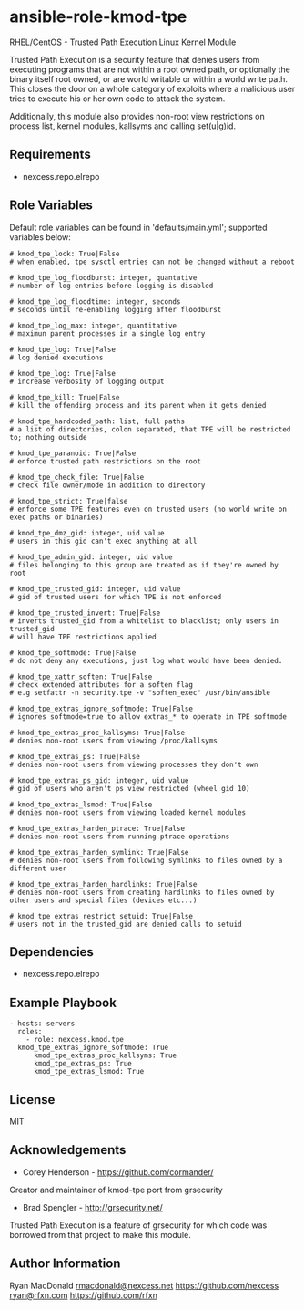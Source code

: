 # ansible-role-kmod-tpe

RHEL/CentOS - Trusted Path Execution Linux Kernel Module

Trusted Path Execution is a security feature that denies users from executing
programs that are not within a root owned path, or optionally the binary itself
root owned, or are world writable or within a world write path. This closes the
door on a whole category of exploits where a malicious user tries to execute his
or her own code to attack the system.

Additionally, this module also provides non-root view restrictions on process list,
kernel modules, kallsyms and calling set(u|g)id.

## Requirements

 - nexcess.repo.elrepo

## Role Variables

Default role variables can be found in 'defaults/main.yml'; supported variables below:

```
# kmod_tpe_lock: True|False
# when enabled, tpe sysctl entries can not be changed without a reboot

# kmod_tpe_log_floodburst: integer, quantative
# number of log entries before logging is disabled

# kmod_tpe_log_floodtime: integer, seconds
# seconds until re-enabling logging after floodburst

# kmod_tpe_log_max: integer, quantitative
# maximun parent processes in a single log entry

# kmod_tpe_log: True|False
# log denied executions

# kmod_tpe_log: True|False
# increase verbosity of logging output

# kmod_tpe_kill: True|False
# kill the offending process and its parent when it gets denied

# kmod_tpe_hardcoded_path: list, full paths
# a list of directories, colon separated, that TPE will be restricted to; nothing outside

# kmod_tpe_paranoid: True|False
# enforce trusted path restrictions on the root

# kmod_tpe_check_file: True|False
# check file owner/mode in addition to directory

# kmod_tpe_strict: True|false
# enforce some TPE features even on trusted users (no world write on exec paths or binaries)

# kmod_tpe_dmz_gid: integer, uid value
# users in this gid can't exec anything at all

# kmod_tpe_admin_gid: integer, uid value
# files belonging to this group are treated as if they're owned by root

# kmod_tpe_trusted_gid: integer, uid value
# gid of trusted users for which TPE is not enforced

# kmod_tpe_trusted_invert: True|False
# inverts trusted_gid from a whitelist to blacklist; only users in trusted_gid
# will have TPE restrictions applied

# kmod_tpe_softmode: True|False
# do not deny any executions, just log what would have been denied.

# kmod_tpe_xattr_soften: True|False
# check extended attributes for a soften flag
# e.g setfattr -n security.tpe -v "soften_exec" /usr/bin/ansible

# kmod_tpe_extras_ignore_softmode: True|False
# ignores softmode=true to allow extras_* to operate in TPE softmode

# kmod_tpe_extras_proc_kallsyms: True|False
# denies non-root users from viewing /proc/kallsyms

# kmod_tpe_extras_ps: True|False
# denies non-root users from viewing processes they don't own

# kmod_tpe_extras_ps_gid: integer, uid value
# gid of users who aren't ps view restricted (wheel gid 10)

# kmod_tpe_extras_lsmod: True|False
# denies non-root users from viewing loaded kernel modules

# kmod_tpe_extras_harden_ptrace: True|False
# denies non-root users from running ptrace operations

# kmod_tpe_extras_harden_symlink: True|False
# denies non-root users from following symlinks to files owned by a different user

# kmod_tpe_extras_harden_hardlinks: True|False
# denies non-root users from creating hardlinks to files owned by other users and special files (devices etc...)

# kmod_tpe_extras_restrict_setuid: True|False
# users not in the trusted_gid are denied calls to setuid
```

## Dependencies

 - nexcess.repo.elrepo

## Example Playbook

    - hosts: servers
      roles:
        - role: nexcess.kmod.tpe
	  kmod_tpe_extras_ignore_softmode: True
          kmod_tpe_extras_proc_kallsyms: True
          kmod_tpe_extras_ps: True
          kmod_tpe_extras_lsmod: True
          
## License

MIT

## Acknowledgements

 - Corey Henderson - https://github.com/cormander/

Creator and maintainer of kmod-tpe port from grsecurity

 - Brad Spengler - http://grsecurity.net/

Trusted Path Execution is a feature of grsecurity for which code was borrowed from that
project to make this module.

## Author Information
Ryan MacDonald <rmacdonald@nexcess.net> https://github.com/nexcess
               <ryan@rfxn.com>          https://github.com/rfxn
